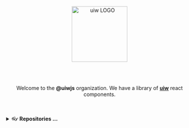 <br />
<p align="center">
  <a href="https://uiwjs.github.io">
    <img alt="uiw LOGO" width="150" src="https://raw.githubusercontent.com/uiwjs/uiw/92f189f53312f1177466f48991736f95f86da0a6/src/assets/logo-README.svg?sanitize=true">
  </a>
</p>

<br />
<br />

<p align="center">Welcome to the <b>@uiwjs</b> organization. We have a library of <a href="https://github.com/uiwjs/uiw"><b>uiw</b></a> react components.</p>

<br />
<br />



<details>
<summary> 👓 <b>Repositories ...</b></summary>

The **uiwjs** project has a number of repositories, some important ones include:

| project | homepage | stars | last commit | downloads | version
| :--- | --- | :--- | :--- | :--- | :--- |
| [uiw](https://github.com/uiwjs/uiw) | [`#homepage`](https://uiwjs.github.io/uiw/) | [![GitHub stars](https://img.shields.io/github/stars/uiwjs/uiw?style=flat)](https://github.com/uiwjs/uiw/stargazers) | [![GitHub last commit](https://img.shields.io/github/last-commit/uiwjs/uiw?style=flat&label=last)](https://github.com/uiwjs/uiw/commits) | [![NPM Downloads](https://img.shields.io/npm/dm/uiw.svg?label=&logo=npm&style=flat&labelColor=ffacab&color=dd4e4c)](https://www.npmjs.com/package/uiw) | [![npm version](https://img.shields.io/npm/v/uiw.svg)](https://www.npmjs.com/package/uiw) |
| [react-codemirror](https://github.com/uiwjs/react-codemirror) 🔥🔥🔥 | [`#homepage`](https://uiwjs.github.io/react-codemirror/) | [![GitHub stars](https://img.shields.io/github/stars/uiwjs/react-codemirror?style=flat)](https://github.com/uiwjs/react-codemirror/stargazers) | [![GitHub last commit](https://img.shields.io/github/last-commit/uiwjs/react-codemirror?style=flat&label=last)](https://github.com/uiwjs/react-codemirror/commits) | [![NPM Downloads](https://img.shields.io/npm/dm/@uiw/react-codemirror.svg?label=&logo=npm&style=flat&labelColor=ffacab&color=dd4e4c)](https://www.npmjs.com/package/@uiw/react-codemirror) | [![npm version](https://img.shields.io/npm/v/@uiw/react-codemirror.svg)](https://www.npmjs.com/package/@uiw/react-codemirror) |
| [react-login-page](https://github.com/uiwjs/react-login-page) | [`#homepage`](https://uiwjs.github.io/react-login-page/) | [![GitHub stars](https://img.shields.io/github/stars/uiwjs/react-login-page?style=flat)](https://github.com/uiwjs/react-login-page/stargazers) | [![GitHub last commit](https://img.shields.io/github/last-commit/uiwjs/react-login-page?style=flat&label=last)](https://github.com/uiwjs/react-login-page/commits) | [![NPM Downloads](https://img.shields.io/npm/dm/react-login-page.svg?label=&logo=npm&style=flat&labelColor=ffacab&color=dd4e4c)](https://www.npmjs.com/package/react-login-page) | [![npm version](https://img.shields.io/npm/v/react-login-page.svg)](https://www.npmjs.com/package/react-login-page) |
| [react-md-editor](https://github.com/uiwjs/react-md-editor) 🔥🔥🔥 | [`#homepage`](https://uiwjs.github.io/react-md-editor/) | [![GitHub stars](https://img.shields.io/github/stars/uiwjs/react-md-editor?style=flat)](https://github.com/uiwjs/react-md-editor/stargazers) | [![GitHub last commit](https://img.shields.io/github/last-commit/uiwjs/react-md-editor?style=flat&label=last)](https://github.com/uiwjs/react-md-editor/commits) | [![NPM Downloads](https://img.shields.io/npm/dm/@uiw/react-md-editor.svg?label=&logo=npm&style=flat&labelColor=ffacab&color=dd4e4c)](https://www.npmjs.com/package/@uiw/react-md-editor) | [![npm version](https://img.shields.io/npm/v/@uiw/react-md-editor.svg)](https://www.npmjs.com/package/@uiw/react-md-editor) |
| [react-textarea-code-editor](https://github.com/uiwjs/react-textarea-code-editor) 🔥🔥 | [`#homepage`](https://uiwjs.github.io/react-textarea-code-editor/) | [![GitHub stars](https://img.shields.io/github/stars/uiwjs/react-textarea-code-editor?style=flat)](https://github.com/uiwjs/react-textarea-code-editor/stargazers) | [![GitHub last commit](https://img.shields.io/github/last-commit/uiwjs/react-textarea-code-editor?style=flat&label=last)](https://github.com/uiwjs/react-textarea-code-editor/commits) | [![NPM Downloads](https://img.shields.io/npm/dm/@uiw/react-textarea-code-editor.svg?label=&logo=npm&style=flat&labelColor=ffacab&color=dd4e4c)](https://www.npmjs.com/package/@uiw/react-textarea-code-editor) | [![npm version](https://img.shields.io/npm/v/@uiw/react-textarea-code-editor.svg)](https://www.npmjs.com/package/@uiw/react-textarea-code-editor) |
| [react-markdown-editor](https://github.com/uiwjs/react-markdown-editor) 🔥 | [`#homepage`](https://uiwjs.github.io/react-markdown-editor/) | [![GitHub stars](https://img.shields.io/github/stars/uiwjs/react-markdown-editor?style=flat)](https://github.com/uiwjs/react-markdown-editor/stargazers) | [![GitHub last commit](https://img.shields.io/github/last-commit/uiwjs/react-markdown-editor?style=flat&label=last)](https://github.com/uiwjs/react-markdown-editor/commits) | [![NPM Downloads](https://img.shields.io/npm/dm/@uiw/react-markdown-editor.svg?label=&logo=npm&style=flat&labelColor=ffacab&color=dd4e4c)](https://www.npmjs.com/package/@uiw/react-markdown-editor) | [![npm version](https://img.shields.io/npm/v/@uiw/react-markdown-editor.svg)](https://www.npmjs.com/package/@uiw/react-markdown-editor) |
| [react-markdown-preview](https://github.com/uiwjs/react-markdown-preview) 🔥🔥 | [`#homepage`](https://uiwjs.github.io/react-markdown-preview/) | [![GitHub stars](https://img.shields.io/github/stars/uiwjs/react-markdown-preview?style=flat)](https://github.com/uiwjs/react-markdown-preview/stargazers) | [![GitHub last commit](https://img.shields.io/github/last-commit/uiwjs/react-markdown-preview?style=flat&label=last)](https://github.com/uiwjs/react-markdown-preview/commits) | [![NPM Downloads](https://img.shields.io/npm/dm/@uiw/react-markdown-preview.svg?label=&logo=npm&style=flat&labelColor=ffacab&color=dd4e4c)](https://www.npmjs.com/package/@uiw/react-markdown-preview) | [![npm version](https://img.shields.io/npm/v/@uiw/react-markdown-preview.svg)](https://www.npmjs.com/package/@uiw/react-markdown-preview) |
| [react-markdown-preview-example](https://github.com/uiwjs/react-markdown-preview-example) | [`#homepage`](https://uiwjs.github.io/react-markdown-preview-example/) | [![GitHub stars](https://img.shields.io/github/stars/uiwjs/react-markdown-preview-example?style=flat)](https://github.com/uiwjs/react-markdown-preview-example/stargazers) | [![GitHub last commit](https://img.shields.io/github/last-commit/uiwjs/react-markdown-preview-example?style=flat&label=last)](https://github.com/uiwjs/react-markdown-preview-example/commits) | [![NPM Downloads](https://img.shields.io/npm/dm/@uiw/react-markdown-preview-example.svg?label=&logo=npm&style=flat&labelColor=ffacab&color=dd4e4c)](https://www.npmjs.com/package/@uiw/react-markdown-preview-example) | [![npm version](https://img.shields.io/npm/v/@uiw/react-markdown-preview-example.svg)](https://www.npmjs.com/package/@uiw/react-markdown-preview-example) |
| [**react-json-view**](https://github.com/uiwjs/react-json-view) 🔥 | [`#homepage`](https://uiwjs.github.io/react-json-view/) | [![GitHub stars](https://img.shields.io/github/stars/uiwjs/react-json-view?style=flat)](https://github.com/uiwjs/react-json-view/stargazers) | [![GitHub last commit](https://img.shields.io/github/last-commit/uiwjs/react-json-view?style=flat&label=last)](https://github.com/uiwjs/react-json-view/commits) | [![NPM Downloads](https://img.shields.io/npm/dm/@uiw/react-json-view.svg?label=&logo=npm&style=flat&labelColor=ffacab&color=dd4e4c)](https://www.npmjs.com/package/@uiw/react-json-view) | [![npm version](https://img.shields.io/npm/v/@uiw/react-json-view.svg)](https://www.npmjs.com/package/@uiw/react-json-view) |
| [react-csv-reader](https://github.com/uiwjs/react-csv-reader) | [`#homepage`](https://uiwjs.github.io/react-csv-reader/) | [![GitHub stars](https://img.shields.io/github/stars/uiwjs/react-csv-reader?style=flat)](https://github.com/uiwjs/react-csv-reader/stargazers) | [![GitHub last commit](https://img.shields.io/github/last-commit/uiwjs/react-csv-reader?style=flat&label=last)](https://github.com/uiwjs/react-csv-reader/commits) | [![NPM Downloads](https://img.shields.io/npm/dm/@uiw/react-csv-reader.svg?label=&logo=npm&style=flat&labelColor=ffacab&color=dd4e4c)](https://www.npmjs.com/package/@uiw/react-csv-reader) | [![npm version](https://img.shields.io/npm/v/@uiw/react-csv-reader.svg)](https://www.npmjs.com/package/@uiw/react-csv-reader) |
| [react-xml-reader](https://github.com/uiwjs/react-xml-reader) | [`#homepage`](https://uiwjs.github.io/react-xml-reader/) | [![GitHub stars](https://img.shields.io/github/stars/uiwjs/react-xml-reader?style=flat)](https://github.com/uiwjs/react-xml-reader/stargazers) | [![GitHub last commit](https://img.shields.io/github/last-commit/uiwjs/react-xml-reader?style=flat&label=last)](https://github.com/uiwjs/react-xml-reader/commits) | [![NPM Downloads](https://img.shields.io/npm/dm/@uiw/react-xml-reader.svg?label=&logo=npm&style=flat&labelColor=ffacab&color=dd4e4c)](https://www.npmjs.com/package/@uiw/react-xml-reader) | [![npm version](https://img.shields.io/npm/v/@uiw/react-xml-reader.svg)](https://www.npmjs.com/package/@uiw/react-xml-reader) |
| [react-heat-map](https://github.com/uiwjs/react-heat-map) 🔥 | [`#homepage`](https://uiwjs.github.io/react-heat-map/) | [![GitHub stars](https://img.shields.io/github/stars/uiwjs/react-heat-map?style=flat)](https://github.com/uiwjs/react-heat-map/stargazers) | [![GitHub last commit](https://img.shields.io/github/last-commit/uiwjs/react-heat-map?style=flat&label=last)](https://github.com/uiwjs/react-heat-map/commits) | [![NPM Downloads](https://img.shields.io/npm/dm/@uiw/react-heat-map.svg?label=&logo=npm&style=flat&labelColor=ffacab&color=dd4e4c)](https://www.npmjs.com/package/@uiw/react-heat-map) | [![npm version](https://img.shields.io/npm/v/@uiw/react-heat-map.svg)](https://www.npmjs.com/package/@uiw/react-heat-map) |
| [react-amap](https://github.com/uiwjs/react-amap) 🔥 | [`#homepage`](https://uiwjs.github.io/react-amap/) | [![GitHub stars](https://img.shields.io/github/stars/uiwjs/react-amap?style=flat)](https://github.com/uiwjs/react-amap) | [![GitHub last commit](https://img.shields.io/github/last-commit/uiwjs/react-amap?style=flat&label=last)](https://github.com/uiwjs/react-amap/commits) | [![NPM Downloads](https://img.shields.io/npm/dm/@uiw/react-amap.svg?label=&logo=npm&style=flat&labelColor=ffacab&color=dd4e4c)](https://www.npmjs.com/package/@uiw/react-amap) | [![npm version](https://img.shields.io/npm/v/@uiw/react-amap.svg)](https://www.npmjs.com/package/@uiw/react-amap) |
| [react-baidu-map](https://github.com/uiwjs/react-baidu-map) 🔥 | [`#homepage`](https://uiwjs.github.io/react-baidu-map/) | [![GitHub stars](https://img.shields.io/github/stars/uiwjs/react-baidu-map?style=flat)](https://github.com/uiwjs/react-baidu-map/stargazers) | [![GitHub last commit](https://img.shields.io/github/last-commit/uiwjs/react-baidu-map?style=flat&label=last)](https://github.com/uiwjs/react-baidu-map/commits) | [![NPM Downloads](https://img.shields.io/npm/dm/@uiw/react-baidu-map.svg?label=&logo=npm&style=flat&labelColor=ffacab&color=dd4e4c)](https://www.npmjs.com/package/@uiw/react-baidu-map) | [![npm version](https://img.shields.io/npm/v/@uiw/react-baidu-map.svg)](https://www.npmjs.com/package/@uiw/react-baidu-map) |
| [react-color](https://github.com/uiwjs/react-color) 🔥 | [`#homepage`](https://uiwjs.github.io/react-color/) | [![GitHub stars](https://img.shields.io/github/stars/uiwjs/react-color?style=flat)](https://github.com/uiwjs/react-color/stargazers) | [![GitHub last commit](https://img.shields.io/github/last-commit/uiwjs/react-color?style=flat&label=last)](https://github.com/uiwjs/react-color/commits) | [![NPM Downloads](https://img.shields.io/npm/dm/@uiw/react-color.svg?label=&logo=npm&style=flat&labelColor=ffacab&color=dd4e4c)](https://www.npmjs.com/package/@uiw/react-color) | [![npm version](https://img.shields.io/npm/v/@uiw/react-color.svg)](https://www.npmjs.com/package/@uiw/react-color) |
| [react-layout](https://github.com/uiwjs/react-layout) 🔥 | [`#homepage`](https://uiwjs.github.io/react-layout/) | [![GitHub stars](https://img.shields.io/github/stars/uiwjs/react-layout?style=flat)](https://github.com/uiwjs/react-layout/stargazers) | [![GitHub last commit](https://img.shields.io/github/last-commit/uiwjs/react-layout?style=flat&label=last)](https://github.com/uiwjs/react-layout/commits) | [![NPM Downloads](https://img.shields.io/npm/dm/@uiw/react-layout.svg?label=&logo=npm&style=flat&labelColor=ffacab&color=dd4e4c)](https://www.npmjs.com/package/@uiw/react-layout) | [![npm version](https://img.shields.io/npm/v/@uiw/react-layout.svg)](https://www.npmjs.com/package/@uiw/react-layout) |
| [react-code-preview](https://github.com/uiwjs/react-code-preview) | [`#homepage`](https://uiwjs.github.io/react-code-preview/) | [![GitHub stars](https://img.shields.io/github/stars/uiwjs/react-code-preview?style=flat)](https://github.com/uiwjs/react-code-preview/stargazers) | [![GitHub last commit](https://img.shields.io/github/last-commit/uiwjs/react-code-preview?style=flat&label=last)](https://github.com/uiwjs/react-code-preview/commits) | [![NPM Downloads](https://img.shields.io/npm/dm/@uiw/react-code-preview.svg?label=&logo=npm&style=flat&labelColor=ffacab&color=dd4e4c)](https://www.npmjs.com/package/@uiw/react-code-preview) | [![npm version](https://img.shields.io/npm/v/@uiw/react-code-preview.svg)](https://www.npmjs.com/package/@uiw/react-code-preview) |
| [react-code-preview-layout](https://github.com/uiwjs/react-code-preview-layout) | [`#homepage`](https://uiwjs.github.io/react-code-preview-layout/) | [![GitHub stars](https://img.shields.io/github/stars/uiwjs/react-code-preview-layout?style=flat)](https://github.com/uiwjs/react-code-preview-layout/stargazers) | [![GitHub last commit](https://img.shields.io/github/last-commit/uiwjs/react-code-preview-layout?style=flat&label=last)](https://github.com/uiwjs/react-code-preview-layout/commits) | [![NPM Downloads](https://img.shields.io/npm/dm/react-code-preview-layout.svg?label=&logo=npm&style=flat&labelColor=ffacab&color=dd4e4c)](https://www.npmjs.com/package/@uiw/react-code-preview-layout) | [![npm version](https://img.shields.io/npm/v/react-code-preview-layout.svg)](https://www.npmjs.com/package/@uiw/react-code-preview-layout) |
| [react-native-alipay](https://github.com/uiwjs/react-native-alipay) | [`#homepage`](https://uiwjs.github.io/react-native-alipay/) | [![GitHub stars](https://img.shields.io/github/stars/uiwjs/react-native-alipay?style=flat)](https://github.com/uiwjs/react-native-alipay/stargazers) | [![GitHub last commit](https://img.shields.io/github/last-commit/uiwjs/react-native-alipay?style=flat&label=last)](https://github.com/uiwjs/react-native-alipay/commits) | [![NPM Downloads](https://img.shields.io/npm/dm/@uiw/react-native-alipay.svg?label=&logo=npm&style=flat&labelColor=ffacab&color=dd4e4c)](https://www.npmjs.com/package/@uiw/react-native-alipay) | [![npm version](https://img.shields.io/npm/v/@uiw/react-native-alipay.svg)](https://www.npmjs.com/package/@uiw/react-native-alipay) |
| [react-native-amap-geolocation](https://github.com/uiwjs/react-native-amap-geolocation) | [`#homepage`](https://uiwjs.github.io/react-native-amap-geolocation/) | [![GitHub stars](https://img.shields.io/github/stars/uiwjs/react-native-amap-geolocation?style=flat)](https://github.com/uiwjs/react-native-amap-geolocation/stargazers) | [![GitHub last commit](https://img.shields.io/github/last-commit/uiwjs/react-native-amap-geolocation?style=flat&label=last)](https://github.com/uiwjs/react-native-amap-geolocation/commits) | [![NPM Downloads](https://img.shields.io/npm/dm/@uiw/react-native-amap-geolocation.svg?label=&logo=npm&style=flat&labelColor=ffacab&color=dd4e4c)](https://www.npmjs.com/package/@uiw/react-native-amap-geolocation) | [![npm version](https://img.shields.io/npm/v/@uiw/react-native-amap-geolocation.svg)](https://www.npmjs.com/package/@uiw/react-native-amap-geolocation) |
| [date-formatter](https://github.com/uiwjs/date-formatter) 🔥 | [`#homepage`](https://uiwjs.github.io/date-formatter/) | [![GitHub stars](https://img.shields.io/github/stars/uiwjs/date-formatter?style=flat)](https://github.com/uiwjs/date-formatter/stargazers) | [![GitHub last commit](https://img.shields.io/github/last-commit/uiwjs/date-formatter?style=flat&label=last)](https://github.com/uiwjs/date-formatter/commits) | [![NPM Downloads](https://img.shields.io/npm/dm/@uiw/formatter.svg?label=&logo=npm&style=flat&labelColor=ffacab&color=dd4e4c)](https://www.npmjs.com/package/@uiw/formatter) | [![npm version](https://img.shields.io/npm/v/@uiw/formatter.svg)](https://www.npmjs.com/package/@uiw/formatter) |
| [react-github-corners](https://github.com/uiwjs/react-github-corners) 🔥 | [`#homepage`](https://uiwjs.github.io/react-github-corners/) | [![GitHub stars](https://img.shields.io/github/stars/uiwjs/react-github-corners?style=flat)](https://github.com/uiwjs/react-github-corners/stargazers) | [![GitHub last commit](https://img.shields.io/github/last-commit/uiwjs/react-github-corners?style=flat&label=last)](https://github.com/uiwjs/react-github-corners/commits) | [![NPM Downloads](https://img.shields.io/npm/dm/@uiw/react-github-corners.svg?label=&logo=npm&style=flat&labelColor=ffacab&color=dd4e4c)](https://www.npmjs.com/package/@uiw/react-github-corners) | [![npm version](https://img.shields.io/npm/v/@uiw/react-github-corners.svg)](https://www.npmjs.com/package/@uiw/react-github-corners) |
| [react-split](https://github.com/uiwjs/react-split) 🔥 | [`#homepage`](https://uiwjs.github.io/react-split/) | [![GitHub stars](https://img.shields.io/github/stars/uiwjs/react-split?style=flat)](https://github.com/uiwjs/react-split/stargazers) | [![GitHub last commit](https://img.shields.io/github/last-commit/uiwjs/react-split?style=flat&label=last)](https://github.com/uiwjs/react-split/commits) | [![NPM Downloads](https://img.shields.io/npm/dm/@uiw/react-split.svg?label=&logo=npm&style=flat&labelColor=ffacab&color=dd4e4c)](https://www.npmjs.com/package/@uiw/react-split) | [![npm version](https://img.shields.io/npm/v/@uiw/react-split.svg)](https://www.npmjs.com/package/@uiw/react-split) |
| [react-back-to-top](https://github.com/uiwjs/react-back-to-top) | [`#homepage`](https://uiwjs.github.io/react-back-to-top/) | [![GitHub stars](https://img.shields.io/github/stars/uiwjs/react-back-to-top?style=flat)](https://github.com/uiwjs/react-back-to-top/stargazers) | [![GitHub last commit](https://img.shields.io/github/last-commit/uiwjs/react-back-to-top?style=flat&label=last)](https://github.com/uiwjs/react-back-to-top/commits) | [![NPM Downloads](https://img.shields.io/npm/dm/@uiw/react-back-to-top.svg?label=&logo=npm&style=flat&labelColor=ffacab&color=dd4e4c)](https://www.npmjs.com/package/@uiw/react-back-to-top) | [![npm version](https://img.shields.io/npm/v/@uiw/react-back-to-top.svg)](https://www.npmjs.com/package/@uiw/react-back-to-top) |
| [react-watermark](https://github.com/uiwjs/react-watermark) 🔥 | [`#homepage`](https://uiwjs.github.io/react-watermark/) | [![GitHub stars](https://img.shields.io/github/stars/uiwjs/react-watermark?style=flat)](https://github.com/uiwjs/react-watermark/stargazers) | [![GitHub last commit](https://img.shields.io/github/last-commit/uiwjs/react-watermark?style=flat&label=last)](https://github.com/uiwjs/react-watermark/commits) | [![NPM Downloads](https://img.shields.io/npm/dm/@uiw/react-watermark.svg?label=&logo=npm&style=flat&labelColor=ffacab&color=dd4e4c)](https://www.npmjs.com/package/@uiw/react-watermark) | [![npm version](https://img.shields.io/npm/v/@uiw/react-watermark.svg)](https://www.npmjs.com/package/@uiw/react-watermark) |
| [react-prismjs](https://github.com/uiwjs/react-prismjs) | [`#homepage`](https://uiwjs.github.io/react-prismjs/) | [![GitHub stars](https://img.shields.io/github/stars/uiwjs/react-prismjs?style=flat)](https://github.com/uiwjs/react-prismjs/stargazers) | [![GitHub last commit](https://img.shields.io/github/last-commit/uiwjs/react-prismjs?style=flat&label=last)](https://github.com/uiwjs/react-prismjs/commits) | [![NPM Downloads](https://img.shields.io/npm/dm/@uiw/react-prismjs.svg?label=&logo=npm&style=flat&labelColor=ffacab&color=dd4e4c)](https://www.npmjs.com/package/@uiw/react-prismjs) | [![npm version](https://img.shields.io/npm/v/@uiw/react-prismjs.svg)](https://www.npmjs.com/package/@uiw/react-prismjs) |
| [react-clock](https://github.com/uiwjs/react-clock) | [`#homepage`](https://uiwjs.github.io/react-clock/) | [![GitHub stars](https://img.shields.io/github/stars/uiwjs/react-clock?style=flat)](https://github.com/uiwjs/react-clock/stargazers) | [![GitHub last commit](https://img.shields.io/github/last-commit/uiwjs/react-clock?style=flat&label=last)](https://github.com/uiwjs/react-clock/commits) | [![NPM Downloads](https://img.shields.io/npm/dm/@uiw/react-clock.svg?label=&logo=npm&style=flat&labelColor=ffacab&color=dd4e4c)](https://www.npmjs.com/package/@uiw/react-clock) | [![npm version](https://img.shields.io/npm/v/@uiw/react-clock.svg)](https://www.npmjs.com/package/@uiw/react-clock) |
| [react-use-online](https://github.com/uiwjs/react-use-online) | [`#homepage`](https://uiwjs.github.io/react-use-online/) | [![GitHub stars](https://img.shields.io/github/stars/uiwjs/react-use-online?style=flat)](https://github.com/uiwjs/react-use-online/stargazers) | [![GitHub last commit](https://img.shields.io/github/last-commit/uiwjs/react-use-online?style=flat&label=last)](https://github.com/uiwjs/react-use-online/commits) | [![NPM Downloads](https://img.shields.io/npm/dm/@uiw/react-use-online.svg?label=&logo=npm&style=flat&labelColor=ffacab&color=dd4e4c)](https://www.npmjs.com/package/@uiw/react-use-online) | [![npm version](https://img.shields.io/npm/v/@uiw/react-use-online.svg)](https://www.npmjs.com/package/@uiw/react-use-online) |
| [react-tabs-draggable](https://github.com/uiwjs/react-tabs-draggable) | [`#homepage`](https://uiwjs.github.io/react-tabs-draggable/) | [![GitHub stars](https://img.shields.io/github/stars/uiwjs/react-tabs-draggable?style=flat)](https://github.com/uiwjs/react-tabs-draggable/stargazers) | [![GitHub last commit](https://img.shields.io/github/last-commit/uiwjs/react-tabs-draggable?style=flat&label=last)](https://github.com/uiwjs/react-tabs-draggable/commits) | [![NPM Downloads](https://img.shields.io/npm/dm/@uiw/react-tabs-draggable.svg?label=&logo=npm&style=flat&labelColor=ffacab&color=dd4e4c)](https://www.npmjs.com/package/@uiw/react-tabs-draggable) | [![npm version](https://img.shields.io/npm/v/@uiw/react-tabs-draggable.svg)](https://www.npmjs.com/package/@uiw/react-tabs-draggable) |
| [file-icons](https://github.com/uiwjs/file-icons) | [`#homepage`](https://uiwjs.github.io/file-icons/) | [![GitHub stars](https://img.shields.io/github/stars/uiwjs/file-icons?style=flat)](https://github.com/uiwjs/file-icons/stargazers) | [![GitHub last commit](https://img.shields.io/github/last-commit/uiwjs/file-icons?style=flat&label=last)](https://github.com/uiwjs/file-icons/commits) | [![NPM Downloads](https://img.shields.io/npm/dm/@uiw/file-icons.svg?label=&logo=npm&style=flat&labelColor=ffacab&color=dd4e4c)](https://www.npmjs.com/package/@uiw/file-icons) | [![npm version](https://img.shields.io/npm/v/@uiw/file-icons.svg)](https://www.npmjs.com/package/@uiw/file-icons) |
| [icons](https://github.com/uiwjs/icons) 🔥 | [`#homepage`](https://uiwjs.github.io/icons/) | [![GitHub stars](https://img.shields.io/github/stars/uiwjs/icons?style=flat)](https://github.com/uiwjs/icons/stargazers) | [![GitHub last commit](https://img.shields.io/github/last-commit/uiwjs/icons?style=flat&label=last)](https://github.com/uiwjs/icons/commits) | [![NPM Downloads](https://img.shields.io/npm/dm/@uiw/icons.svg?label=&logo=npm&style=flat&labelColor=ffacab&color=dd4e4c)](https://www.npmjs.com/package/@uiw/icons) | [![npm version](https://img.shields.io/npm/v/@uiw/icons.svg)](https://www.npmjs.com/package/@uiw/icons) |
| [reset-css](https://github.com/uiwjs/reset-css) | [`#homepage`](https://uiwjs.github.io/reset-css/) | [![GitHub stars](https://img.shields.io/github/stars/uiwjs/reset-css?style=flat)](https://github.com/uiwjs/reset-css/stargazers) | [![GitHub last commit](https://img.shields.io/github/last-commit/uiwjs/reset-css?style=flat&label=last)](https://github.com/uiwjs/reset-css/commits) | [![NPM Downloads](https://img.shields.io/npm/dm/@uiw/reset.css.svg?label=&logo=npm&style=flat&labelColor=ffacab&color=dd4e4c)](https://www.npmjs.com/package/@uiw/reset.css) | [![npm version](https://img.shields.io/npm/v/@uiw/reset.css.svg)](https://www.npmjs.com/package/@uiw/reset.css) |
| [copy-to-clipboard](https://github.com/uiwjs/copy-to-clipboard) 🔥🔥🔥 | [`#homepage`](https://uiwjs.github.io/copy-to-clipboard/) | [![GitHub stars](https://img.shields.io/github/stars/uiwjs/copy-to-clipboard?style=flat)](https://github.com/uiwjs/copy-to-clipboard/stargazers) | [![GitHub last commit](https://img.shields.io/github/last-commit/uiwjs/copy-to-clipboard?style=flat&label=last)](https://github.com/uiwjs/copy-to-clipboard/commits) | [![NPM Downloads](https://img.shields.io/npm/dm/@uiw/copy-to-clipboard.svg?label=&logo=npm&style=flat&labelColor=ffacab&color=dd4e4c)](https://www.npmjs.com/package/@uiw/copy-to-clipboard) | [![npm version](https://img.shields.io/npm/v/@uiw/copy-to-clipboard.svg)](https://www.npmjs.com/package/@uiw/copy-to-clipboard) |
| [react-mac-keyboard](https://github.com/uiwjs/react-mac-keyboard) | [`#homepage`](https://uiwjs.github.io/react-mac-keyboard/) | [![GitHub stars](https://img.shields.io/github/stars/uiwjs/react-mac-keyboard?style=flat)](https://github.com/uiwjs/react-mac-keyboard/stargazers) | [![GitHub last commit](https://img.shields.io/github/last-commit/uiwjs/react-mac-keyboard?style=flat&label=last)](https://github.com/uiwjs/react-mac-keyboard/commits) | [![NPM Downloads](https://img.shields.io/npm/dm/@uiw/react-mac-keyboard.svg?label=&logo=npm&style=flat&labelColor=ffacab&color=dd4e4c)](https://www.npmjs.com/package/@uiw/react-mac-keyboard) | [![npm version](https://img.shields.io/npm/v/@uiw/react-mac-keyboard.svg)](https://www.npmjs.com/package/@uiw/react-mac-keyboard) |
| [react-domain-verify](https://github.com/uiwjs/react-domain-verify) | [`#homepage`](https://uiwjs.github.io/react-domain-verify/) | [![GitHub stars](https://img.shields.io/github/stars/uiwjs/react-domain-verify?style=flat)](https://github.com/uiwjs/react-domain-verify/stargazers) | [![GitHub last commit](https://img.shields.io/github/last-commit/uiwjs/react-domain-verify?style=flat&label=last)](https://github.com/uiwjs/react-domain-verify/commits) | [![NPM Downloads](https://img.shields.io/npm/dm/@uiw/react-domain-verify.svg?label=&logo=npm&style=flat&labelColor=ffacab&color=dd4e4c)](https://www.npmjs.com/package/@uiw/react-domain-verify) | [![npm version](https://img.shields.io/npm/v/@uiw/react-domain-verify.svg)](https://www.npmjs.com/package/@uiw/react-domain-verify) |
| [react-stackblitz](https://github.com/uiwjs/react-stackblitz) | [`#homepage`](https://uiwjs.github.io/react-stackblitz/) | [![GitHub stars](https://img.shields.io/github/stars/uiwjs/react-stackblitz?style=flat)](https://github.com/uiwjs/react-stackblitz/stargazers) | [![GitHub last commit](https://img.shields.io/github/last-commit/uiwjs/react-stackblitz?style=flat&label=last)](https://github.com/uiwjs/react-stackblitz/commits) | [![NPM Downloads](https://img.shields.io/npm/dm/@uiw/react-stackblitz.svg?label=&logo=npm&style=flat&labelColor=ffacab&color=dd4e4c)](https://www.npmjs.com/package/@uiw/react-stackblitz) | [![npm version](https://img.shields.io/npm/v/@uiw/react-stackblitz.svg)](https://www.npmjs.com/package/@uiw/react-stackblitz) |
| [react-codesandbox](https://github.com/uiwjs/react-codesandbox) | [`#homepage`](https://uiwjs.github.io/react-codesandbox/) | [![GitHub stars](https://img.shields.io/github/stars/uiwjs/react-codesandbox?style=flat)](https://github.com/uiwjs/react-codesandbox/stargazers) | [![GitHub last commit](https://img.shields.io/github/last-commit/uiwjs/react-codesandbox?style=flat&label=last)](https://github.com/uiwjs/react-codesandbox/commits) | [![NPM Downloads](https://img.shields.io/npm/dm/@uiw/react-codesandbox.svg?label=&logo=npm&style=flat&labelColor=ffacab&color=dd4e4c)](https://www.npmjs.com/package/@uiw/react-codesandbox) | [![npm version](https://img.shields.io/npm/v/@uiw/react-codesandbox.svg)](https://www.npmjs.com/package/@uiw/react-codesandbox) |
| [react-codepen](https://github.com/uiwjs/react-codepen) | [`#homepage`](https://uiwjs.github.io/react-codepen/) | [![GitHub stars](https://img.shields.io/github/stars/uiwjs/react-codepen?style=flat)](https://github.com/uiwjs/react-codepen/stargazers) | [![GitHub last commit](https://img.shields.io/github/last-commit/uiwjs/react-codepen?style=flat&label=last)](https://github.com/uiwjs/react-codepen/commits) | [![NPM Downloads](https://img.shields.io/npm/dm/@uiw/react-codepen.svg?label=&logo=npm&style=flat&labelColor=ffacab&color=dd4e4c)](https://www.npmjs.com/package/@uiw/react-codepen) | [![npm version](https://img.shields.io/npm/v/@uiw/react-codepen.svg)](https://www.npmjs.com/package/@uiw/react-codepen) |
| [react-shields](https://github.com/uiwjs/react-shields) | [`#homepage`](https://uiwjs.github.io/react-shields/) | [![GitHub stars](https://img.shields.io/github/stars/uiwjs/react-shields?style=flat)](https://github.com/uiwjs/react-shields/stargazers) | [![GitHub last commit](https://img.shields.io/github/last-commit/uiwjs/react-shields?style=flat&label=last)](https://github.com/uiwjs/react-shields/commits) | [![NPM Downloads](https://img.shields.io/npm/dm/@uiw/react-shields.svg?label=&logo=npm&style=flat&labelColor=ffacab&color=dd4e4c)](https://www.npmjs.com/package/@uiw/react-shields) | [![npm version](https://img.shields.io/npm/v/@uiw/react-shields.svg)](https://www.npmjs.com/package/@uiw/react-shields) |
| [react-only-when](https://github.com/uiwjs/react-only-when) 🔥 | [`#homepage`](https://uiwjs.github.io/react-only-when/) | [![GitHub stars](https://img.shields.io/github/stars/uiwjs/react-only-when?style=flat)](https://github.com/uiwjs/react-only-when/stargazers) | [![GitHub last commit](https://img.shields.io/github/last-commit/uiwjs/react-only-when?style=flat&label=last)](https://github.com/uiwjs/react-only-when/commits) | [![NPM Downloads](https://img.shields.io/npm/dm/@uiw/react-only-when.svg?label=&logo=npm&style=flat&labelColor=ffacab&color=dd4e4c)](https://www.npmjs.com/package/@uiw/react-only-when) | [![npm version](https://img.shields.io/npm/v/@uiw/react-only-when.svg)](https://www.npmjs.com/package/@uiw/react-only-when) |
| [react-keywords](https://github.com/uiwjs/react-keywords) | [`#homepage`](https://uiwjs.github.io/react-keywords/) | [![GitHub stars](https://img.shields.io/github/stars/uiwjs/react-keywords?style=flat)](https://github.com/uiwjs/react-keywords/stargazers) | [![GitHub last commit](https://img.shields.io/github/last-commit/uiwjs/react-keywords?style=flat&label=last)](https://github.com/uiwjs/react-keywords/commits) | [![NPM Downloads](https://img.shields.io/npm/dm/react-keywords.svg?label=&logo=npm&style=flat&labelColor=ffacab&color=dd4e4c)](https://www.npmjs.com/package/react-keywords) | [![npm version](https://img.shields.io/npm/v/react-keywords.svg)](https://www.npmjs.com/package/react-keywords) |
| [react-run-web](https://github.com/uiwjs/react-run-web) | [`#homepage`](https://uiwjs.github.io/react-run-web/) | [![GitHub stars](https://img.shields.io/github/stars/uiwjs/react-run-web?style=flat)](https://github.com/uiwjs/react-run-web/stargazers) | [![GitHub last commit](https://img.shields.io/github/last-commit/uiwjs/react-run-web?style=flat&label=last)](https://github.com/uiwjs/react-run-web/commits) | [![NPM Downloads](https://img.shields.io/npm/dm/@uiw/react-run-web.svg?label=&logo=npm&style=flat&labelColor=ffacab&color=dd4e4c)](https://www.npmjs.com/package/@uiw/react-run-web) | [![npm version](https://img.shields.io/npm/v/@uiw/react-run-web.svg)](https://www.npmjs.com/package/@uiw/react-run-web) |
| [province-city-china](https://github.com/uiwjs/province-city-china) 🔥🔥 | [`#homepage`](https://uiwjs.github.io/province-city-china/) | [![GitHub stars](https://img.shields.io/github/stars/uiwjs/province-city-china?style=flat)](https://github.com/uiwjs/province-city-china/stargazers) | [![GitHub last commit](https://img.shields.io/github/last-commit/uiwjs/province-city-china?style=flat&label=last)](https://github.com/uiwjs/province-city-china/commits) | [![NPM Downloads](https://img.shields.io/npm/dm/province-city-china.svg?label=&logo=npm&style=flat&labelColor=ffacab&color=dd4e4c)](https://www.npmjs.com/package/province-city-china) | [![npm version](https://img.shields.io/npm/v/province-city-china.svg)](https://www.npmjs.com/package/province-city-china) |
| [babel-plugin-transform-remove-imports](https://github.com/uiwjs/babel-plugin-transform-remove-imports) 🔥🔥 | [`#homepage`](https://uiwjs.github.io/babel-plugin-transform-remove-imports/) | [![GitHub stars](https://img.shields.io/github/stars/uiwjs/babel-plugin-transform-remove-imports?style=flat)](https://github.com/uiwjs/babel-plugin-transform-remove-imports/stargazers) | [![GitHub last commit](https://img.shields.io/github/last-commit/uiwjs/babel-plugin-transform-remove-imports?style=flat&label=last)](https://github.com/uiwjs/babel-plugin-transform-remove-imports/commits) | [![NPM Downloads](https://img.shields.io/npm/dm/babel-plugin-transform-remove-imports.svg?label=&logo=npm&style=flat&labelColor=ffacab&color=dd4e4c)](https://www.npmjs.com/package/babel-plugin-transform-remove-imports) | [![npm version](https://img.shields.io/npm/v/babel-plugin-transform-remove-imports.svg)](https://www.npmjs.com/package/babel-plugin-transform-remove-imports) |
| [next-remove-imports](https://github.com/uiwjs/next-remove-imports) 🔥 | [`#homepage`](https://uiwjs.github.io/next-remove-imports/) | [![GitHub stars](https://img.shields.io/github/stars/uiwjs/next-remove-imports?style=flat)](https://github.com/uiwjs/next-remove-imports/stargazers) | [![GitHub last commit](https://img.shields.io/github/last-commit/uiwjs/next-remove-imports?style=flat&label=last)](https://github.com/uiwjs/next-remove-imports/commits) | [![NPM Downloads](https://img.shields.io/npm/dm/next-remove-imports.svg?label=&logo=npm&style=flat&labelColor=ffacab&color=dd4e4c)](https://www.npmjs.com/package/next-remove-imports) | [![npm version](https://img.shields.io/npm/v/next-remove-imports.svg)](https://www.npmjs.com/package/next-remove-imports) |
| [keycode-info](https://github.com/uiwjs/keycode-info) | [`#homepage`](https://uiwjs.github.io/keycode-info/) | [![GitHub stars](https://img.shields.io/github/stars/uiwjs/keycode-info?style=flat)](https://github.com/uiwjs/keycode-info/stargazers) | [![GitHub last commit](https://img.shields.io/github/last-commit/uiwjs/keycode-info?style=flat&label=last)](https://github.com/uiwjs/keycode-info/commits) | - | - |
| [json-viewer](https://github.com/uiwjs/json-viewer) | [`#homepage`](https://uiwjs.github.io/json-viewer/) | [![GitHub stars](https://img.shields.io/github/stars/uiwjs/json-viewer?style=flat)](https://github.com/uiwjs/json-viewer/stargazers) | [![GitHub last commit](https://img.shields.io/github/last-commit/uiwjs/json-viewer?style=flat&label=last)](https://github.com/uiwjs/json-viewer/commits) | - | - |
| [npm-unpkg](https://github.com/uiwjs/npm-unpkg) | [`#homepage`](https://uiwjs.github.io/npm-unpkg/) | [![GitHub stars](https://img.shields.io/github/stars/uiwjs/npm-unpkg?style=flat)](https://github.com/uiwjs/npm-unpkg/stargazers) | [![GitHub last commit](https://img.shields.io/github/last-commit/uiwjs/npm-unpkg?style=flat&label=last)](https://github.com/uiwjs/npm-unpkg/commits) | - | - |
| [ui-color](https://github.com/uiwjs/ui-color) | [`#homepage`](https://uiwjs.github.io/ui-color/) | [![GitHub stars](https://img.shields.io/github/stars/uiwjs/ui-color?style=flat)](https://github.com/uiwjs/ui-color/stargazers) | [![GitHub last commit](https://img.shields.io/github/last-commit/uiwjs/ui-color?style=flat&label=last)](https://github.com/uiwjs/ui-color/commits) | - | - |
| [Logo](https://github.com/uiwjs/logo) | [`#homepage`](https://uiwjs.github.io/logo) | [![GitHub stars](https://img.shields.io/github/stars/uiwjs/logo?style=flat)](https://github.com/uiwjs/logo/stargazers) | [![GitHub last commit](https://img.shields.io/github/last-commit/uiwjs/logo?style=flat&label=last)](https://github.com/uiwjs/logo/commits) | - | - |


</details>
